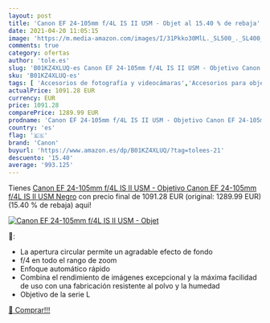 ```yaml
---
layout: post
title: 'Canon EF 24-105mm f/4L IS II USM - Objet al 15.40 % de rebaja'
date: 2021-04-20 11:05:15
image: 'https://m.media-amazon.com/images/I/31Pkko30MlL._SL500_._SL400_.jpg'
comments: true
category: ofertas
author: 'tole.es'
slug: 'B01KZ4XLUQ-es Canon EF 24-105mm f/4L IS II USM - Objetivo Canon EF...'
sku: 'B01KZ4XLUQ-es'
tags: [ 'Accesorios de fotografía y videocámaras','Accesorios para objetivos','Electrónica','Fotografía y videocámaras','Parasoles para objetivos','canon', ]
actualPrice: 1091.28 EUR
currency: EUR
price: 1091.28
comparePrice: 1289.99 EUR
prodname: 'Canon EF 24-105mm f/4L IS II USM - Objetivo Canon EF 24-105mm f/4L IS II USM  Negro'
country: 'es'
flag: '🇪🇸'
brand: 'Canon'
buyurl: 'https://www.amazon.es/dp/B01KZ4XLUQ/?tag=tolees-21'
descuento: '15.40'
average: '993.125'
---
```


Tienes [Canon EF 24-105mm f/4L IS II USM - Objetivo Canon EF 24-105mm f/4L IS II USM  Negro](https://www.amazon.es/dp/B01KZ4XLUQ/?tag=tolees-21) con precio final de  1091.28 EUR (original: 1289.99 EUR) (15.40 %  de rebaja) aqui!

[![Canon EF 24-105mm f/4L IS II USM - Objet](https://m.media-amazon.com/images/I/31Pkko30MlL._SL500_._SL400_.jpg)](https://www.amazon.es/dp/B01KZ4XLUQ/?tag=tolees-21)

🔎:

- La apertura circular permite un agradable efecto de fondo
- f/4 en todo el rango de zoom
- Enfoque automático rápido
- Combina el rendimiento de imágenes excepcional y la máxima facilidad de uso con una fabricación resistente al polvo y la humedad
- Objetivo de la serie L

[🛒 Comprar!!!](https://www.amazon.es/dp/B01KZ4XLUQ/?tag=tolees-21)
